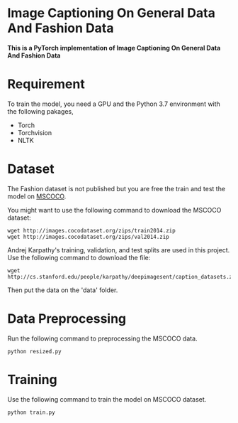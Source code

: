 # Image Captioning On General Data And Fashion Data

**This is a PyTorch implementation of Image Captioning On General Data And Fashion Data**

# Requirement

To train the model, you need a GPU and the Python 3.7 environment with the following pakages,
- Torch
- Torchvision
- NLTK

# Dataset

The Fashion dataset is not published but you are free the train and test the model on [MSCOCO]("https://cocodataset.org/#home").

You might want to use the following command to download the MSCOCO dataset:

	wget http://images.cocodataset.org/zips/train2014.zip
	wget http://images.cocodataset.org/zips/val2014.zip

Andrej Karpathy's training, validation, and test splits are used in this project. Use the following command to download the file:

	wget http://cs.stanford.edu/people/karpathy/deepimagesent/caption_datasets.zip

Then put the data on the 'data' folder.

# Data Preprocessing

Run the following command to preprocessing the MSCOCO data.

	python resized.py

# Training

Use the following command to train the model on MSCOCO dataset.

	python train.py
